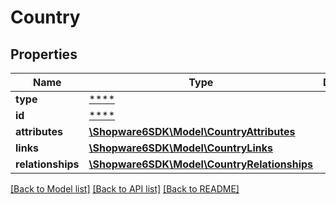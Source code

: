 # Country

## Properties
Name | Type | Description | Notes
------------ | ------------- | ------------- | -------------
**type** | [****](.md) |  | [optional] 
**id** | [****](.md) |  | [optional] 
**attributes** | [**\Shopware6SDK\Model\CountryAttributes**](CountryAttributes.md) |  | [optional] 
**links** | [**\Shopware6SDK\Model\CountryLinks**](CountryLinks.md) |  | [optional] 
**relationships** | [**\Shopware6SDK\Model\CountryRelationships**](CountryRelationships.md) |  | [optional] 

[[Back to Model list]](../../README.md#documentation-for-models) [[Back to API list]](../../README.md#documentation-for-api-endpoints) [[Back to README]](../../README.md)


